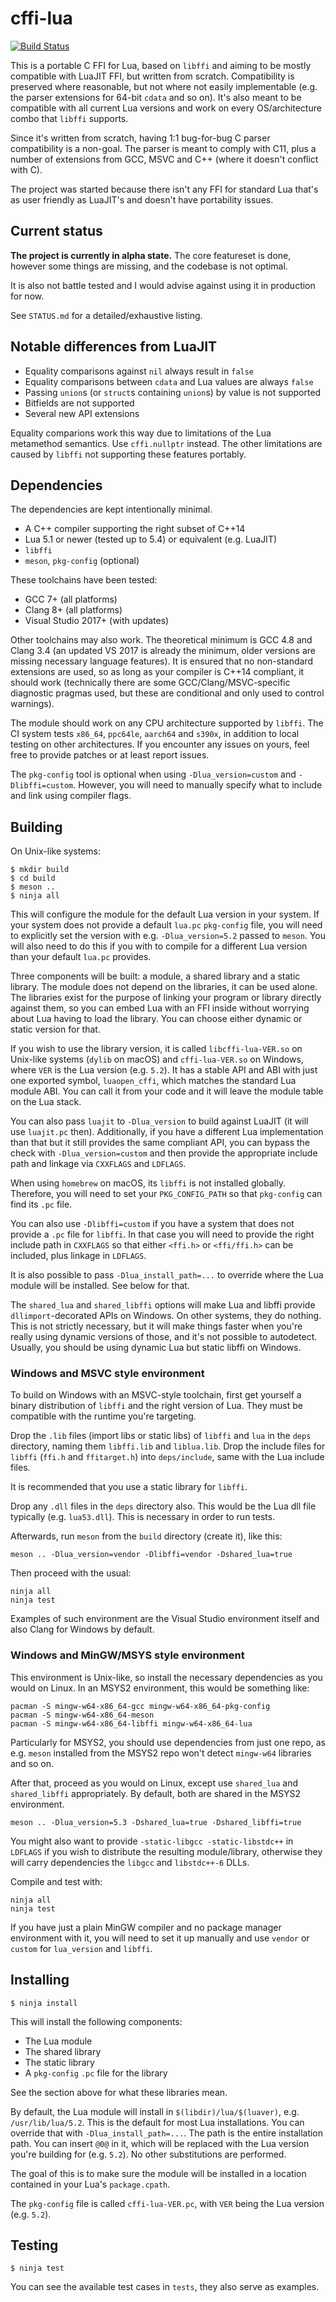 # cffi-lua

[![Build Status](https://travis-ci.com/q66/cffi-lua.svg?branch=master)](https://travis-ci.com/q66/cffi-lua)

This is a portable C FFI for Lua, based on `libffi` and aiming to be mostly
compatible with LuaJIT FFI, but written from scratch. Compatibility is
preserved where reasonable, but not where not easily implementable (e.g.
the parser extensions for 64-bit `cdata` and so on). It's also meant to be
compatible with all current Lua versions and work on every OS/architecture
combo that `libffi` supports.

Since it's written from scratch, having 1:1 bug-for-bug C parser compatibility
is a non-goal. The parser is meant to comply with C11, plus a number of
extensions from GCC, MSVC and C++ (where it doesn't conflict with C).

The project was started because there isn't any FFI for standard Lua that's
as user friendly as LuaJIT's and doesn't have portability issues.

## Current status

**The project is currently in alpha state.** The core featureset is done,
however some things are missing, and the codebase is not optimal.

It is also not battle tested and I would advise against using it in production
for now.

See `STATUS.md` for a detailed/exhaustive listing.

## Notable differences from LuaJIT

- Equality comparisons against `nil` always result in `false`
- Equality comparisons between `cdata` and Lua values are always `false`
- Passing `union`s (or `struct`s containing `union`s) by value is not supported
- Bitfields are not supported
- Several new API extensions

Equality comparions work this way due to limitations of the Lua metamethod
semantics. Use `cffi.nullptr` instead. The other limitations are caused by
`libffi` not supporting these features portably.

## Dependencies

The dependencies are kept intentionally minimal.

- A C++ compiler supporting the right subset of C++14
- Lua 5.1 or newer (tested up to 5.4) or equivalent (e.g. LuaJIT)
- `libffi`
- `meson`, `pkg-config` (optional)

These toolchains have been tested:

- GCC 7+ (all platforms)
- Clang 8+ (all platforms)
- Visual Studio 2017+ (with updates)

Other toolchains may also work. The theoretical minimum is GCC 4.8 and
Clang 3.4 (an updated VS 2017 is already the minimum, older versions are
missing necessary language features). It is ensured that no non-standard
extensions are used, so as long as your compiler is C++14 compliant, it
should work (technically there are some GCC/Clang/MSVC-specific diagnostic
pragmas used, but these are conditional and only used to control warnings).

The module should work on any CPU architecture supported by `libffi`. The CI
system tests `x86_64`, `ppc64le`, `aarch64` and `s390x`, in addition to local
testing on other architectures. If you encounter any issues on yours, feel
free to provide patches or at least report issues.

The `pkg-config` tool is optional when using `-Dlua_version=custom` and
`-Dlibffi=custom`. However, you will need to manually specify what to include
and link using compiler flags.

## Building

On Unix-like systems:

```
$ mkdir build
$ cd build
$ meson ..
$ ninja all
```

This will configure the module for the default Lua version in your system.
If your system does not provide a default `lua.pc` `pkg-config` file, you
will need to explicitly set the version with e.g. `-Dlua_version=5.2`
passed to `meson`. You will also need to do this if you with to compile
for a different Lua version than your default `lua.pc` provides.

Three components will be built: a module, a shared library and a static
library. The module does not depend on the libraries, it can be used
alone. The libraries exist for the purpose of linking your program or
library directly against them, so you can embed Lua with an FFI inside
without worrying about Lua having to load the library. You can choose
either dynamic or static version for that.

If you wish to use the library version, it is called `libcffi-lua-VER.so`
on Unix-like systems (`dylib` on macOS) and `cffi-lua-VER.so` on Windows,
where `VER` is the Lua version (e.g. `5.2`). It has a stable API and ABI
with just one exported symbol, `luaopen_cffi`, which matches the standard
Lua module ABI. You can call it from your code and it will leave the
module table on the Lua stack.

You can also pass `luajit` to `-Dlua_version` to build against LuaJIT (it
will use `luajit.pc` then). Additionally, if you have a different Lua
implementation than that but it still provides the same compliant API,
you can bypass the check with `-Dlua_version=custom` and then provide
the appropriate include path and linkage via `CXXFLAGS` and `LDFLAGS`.

When using `homebrew` on macOS, its `libffi` is not installed globally.
Therefore, you will need to set your `PKG_CONFIG_PATH` so that `pkg-config`
can find its `.pc` file.

You can also use `-Dlibffi=custom` if you have a system that does not provide
a `.pc` file for `libffi`. In that case you will need to provide the right
include path in `CXXFLAGS` so that either `<ffi.h>` or `<ffi/ffi.h>` can be
included, plus linkage in `LDFLAGS`.

It is also possible to pass `-Dlua_install_path=...` to override where the
Lua module will be installed. See below for that.

The `shared_lua` and `shared_libffi` options will make Lua and libffi provide
`dllimport`-decorated APIs on Windows. On other systems, they do nothing. This
is not strictly necessary, but it will make things faster when you're really
using dynamic versions of those, and it's not possible to autodetect. Usually,
you should be using dynamic Lua but static libffi on Windows.

### Windows and MSVC style environment

To build on Windows with an MSVC-style toolchain, first get yourself a binary
distribution of `libffi` and the right version of Lua. They must be compatible
with the runtime you're targeting.

Drop the `.lib` files (import libs or static libs) of `libffi` and `lua`
in the `deps` directory, naming them `libffi.lib` and `liblua.lib`. Drop
the include files for `libffi` (`ffi.h` and `ffitarget.h`) into `deps/include`,
same with the Lua include files.

It is recommended that you use a static library for `libffi`.

Drop any `.dll` files in the `deps` directory also. This would be the Lua
dll file typically (e.g. `lua53.dll`). This is necessary in order to run
tests.

Afterwards, run `meson` from the `build` directory (create it), like this:

```
meson .. -Dlua_version=vendor -Dlibffi=vendor -Dshared_lua=true
```

Then proceed with the usual:

```
ninja all
ninja test
```

Examples of such environment are the Visual Studio environment itself and
also Clang for Windows by default.

### Windows and MinGW/MSYS style environment

This environment is Unix-like, so install the necessary dependencies as you
would on Linux. In an MSYS2 environment, this would be something like:

```
pacman -S mingw-w64-x86_64-gcc mingw-w64-x86_64-pkg-config
pacman -S mingw-w64-x86_64-meson
pacman -S mingw-w64-x86_64-libffi mingw-w64-x86_64-lua
```

Particularly for MSYS2, you should use dependencies from just one repo,
as e.g. `meson` installed from the MSYS2 repo won't detect `mingw-w64`
libraries and so on.

After that, proceed as you would on Linux, except use `shared_lua` and
`shared_libffi` appropriately. By default, both are shared in the MSYS2
environment.

```
meson .. -Dlua_version=5.3 -Dshared_lua=true -Dshared_libffi=true
```

You might also want to provide `-static-libgcc -static-libstdc++` in `LDFLAGS`
if you wish to distribute the resulting module/library, otherwise they will
carry dependencies the `libgcc` and `libstdc++-6` DLLs.

Compile and test with:

```
ninja all
ninja test
```

If you have just a plain MinGW compiler and no package manager environment
with it, you will need to set it up manually and use `vendor` or `custom`
for `lua_version` and `libffi`.

## Installing

```
$ ninja install
```

This will install the following components:

- The Lua module
- The shared library
- The static library
- A `pkg-config` `.pc` file for the library

See the section above for what these libraries mean.

By default, the Lua module will install in `$(libdir)/lua/$(luaver)`, e.g.
`/usr/lib/lua/5.2`. This is the default for most Lua installations. You can
override that with `-Dlua_install_path=...`. The path is the entire
installation path. You can insert `@0@` in it, which will be replaced with
the Lua version you're building for (e.g. `5.2`). No other substitutions are
performed.

The goal of this is to make sure the module will be installed in a location
contained in your Lua's `package.cpath`.

The `pkg-config` file is called `cffi-lua-VER.pc`, with `VER` being the Lua
version (e.g. `5.2`).

## Testing

```
$ ninja test
```

You can see the available test cases in `tests`, they also serve as examples.
